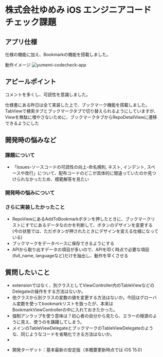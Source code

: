 # 株式会社ゆめみ iOS エンジニアコードチェック課題

## アプリ仕様

仕様の機能に加え、Bookmarkの機能を搭載しました。

動作イメージ
![yumemi-codecheck-app](https://user-images.githubusercontent.com/93827556/181872362-875678e1-e17c-4d06-a5b7-011eb3f17816.gif)

## アピールポイント
コメントを多くし、可読性を意識しました。

仕様書にある昨日は全て実装した上で、ブックマーク機能を搭載しました。
TabViewで検索タブとブックマークタブで切り替えられるようにしていますが、Viewを無駄に増やさないために、ブックマークタブからRepoDetailViewに遷移できるようにした

## 開発時の悩みなど
### 課題について
* 「Issues-ソースコードの可読性の向上-命名規則, ネスト, インデント, スペースや改行」について、配布コードのどこが具体的に間違っていたのか見つけられなかったため、模範解答を見たい

### 開発時の悩みについて

### さらに実装したかったこと
* RepoViewにあるAddToBookmarkボタンを押したときに、ブックマークリストにすでにあるデータなのかを判断して、ボタンのデザインを変更する(今の状態では、ただボタンが押されたときにデザインを変える仕様になっている)
* ブックマークをデータベースに保存できるようにする
* APIから取り出すデータの項目が多いので、APIを叩く時点で必要な項目(full_name, languageなど)だけを抽出し、動作を早くさせる

## 質問したいこと
* extensionではなく、別クラスとしてViewController内のTableViewなどのDelegateの操作をする方法はないか。
* 他クラスから別クラスの変数の値を変更する方法はないか。今回はグローバル変数を使ってbookmarkリストを扱ったが、本来はBookmarkViewControllerの中に入れておきたかった。
* 強制アンラップを使う意味は？初心者の自分から見たら、エラーの根源のように見え、使うのを躊躇してしまう。
* メインのTableViewDelegateとブックマークのTableViewDelegateのような、同じようなコードを省略化できる方法はないか。
* 
- 開発ターゲット：基本最新の安定版（本概要更新時点では iOS 15.0）

